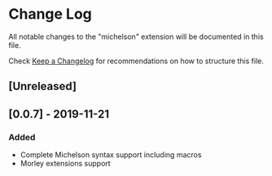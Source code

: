 # Change Log

All notable changes to the "michelson" extension will be documented in this file.

Check [Keep a Changelog](http://keepachangelog.com/) for recommendations on how to structure this file.

## [Unreleased]

## [0.0.7] - 2019-11-21
### Added
- Complete Michelson syntax support including macros
- Morley extensions support
